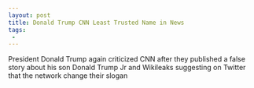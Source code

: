 ```yaml
---
layout: post
title: Donald Trump CNN Least Trusted Name in News
tags:
 -
---
```

President Donald Trump again criticized CNN after they published a false story about his son Donald Trump Jr and Wikileaks suggesting on Twitter that the network change their slogan
